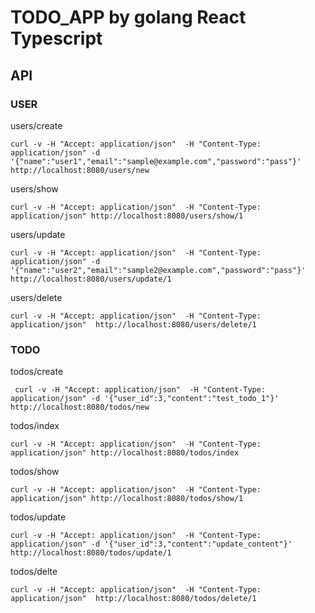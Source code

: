 # TODO_APP by golang React Typescript

## API

### USER

users/create

```
curl -v -H "Accept: application/json"  -H "Content-Type: application/json" -d '{"name":"user1","email":"sample@example.com","password":"pass"}' http://localhost:8080/users/new
```

users/show

```
curl -v -H "Accept: application/json"  -H "Content-Type: application/json" http://localhost:8080/users/show/1
```

users/update

```
curl -v -H "Accept: application/json"  -H "Content-Type: application/json" -d '{"name":"user2","email":"sample2@example.com","password":"pass"}' http://localhost:8080/users/update/1
```

users/delete

```
curl -v -H "Accept: application/json"  -H "Content-Type: application/json"  http://localhost:8080/users/delete/1
```

### TODO

todos/create

```
 curl -v -H "Accept: application/json"  -H "Content-Type: application/json" -d '{"user_id":3,"content":"test_todo_1"}' http://localhost:8080/todos/new
```

todos/index

```
curl -v -H "Accept: application/json"  -H "Content-Type: application/json" http://localhost:8080/todos/index
```

todos/show

```
curl -v -H "Accept: application/json"  -H "Content-Type: application/json" http://localhost:8080/todos/show/1
```

todos/update

```
curl -v -H "Accept: application/json"  -H "Content-Type: application/json" -d '{"user_id":3,"content":"update_content"}' http://localhost:8080/todos/update/1
```

todos/delte

```
curl -v -H "Accept: application/json"  -H "Content-Type: application/json"  http://localhost:8080/todos/delete/1
```
